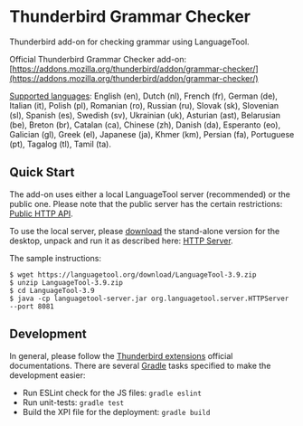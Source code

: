 # Thunderbird Grammar Checker

Thunderbird add-on for checking grammar using LanguageTool.

Official Thunderbird Grammar Checker add-on: [https://addons.mozilla.org/thunderbird/addon/grammar-checker/](https://addons.mozilla.org/thunderbird/addon/grammar-checker/)

[Supported languages](https://www.languagetool.org/languages/): English (en), Dutch (nl), French (fr),
German (de), Italian (it), Polish (pl), Romanian (ro), Russian (ru),
Slovak (sk), Slovenian (sl), Spanish (es), Swedish (sv), Ukrainian (uk), Asturian (ast), Belarusian (be),
Breton (br), Catalan (ca), Chinese (zh), Danish (da), Esperanto (eo), Galician (gl), Greek (el),
Japanese (ja), Khmer (km), Persian (fa), Portuguese (pt), Tagalog (tl), Tamil (ta).

## Quick Start

The add-on uses either a local LanguageTool server (recommended) or the public one.
Please note that the public server has the certain restrictions: [Public HTTP API](http://wiki.languagetool.org/public-http-api).

To use the local server, please [download](https://languagetool.org/) the stand-alone version for the desktop, unpack and run it as described here: [HTTP Server](http://wiki.languagetool.org/http-server).

The sample instructions:

    $ wget https://languagetool.org/download/LanguageTool-3.9.zip
    $ unzip LanguageTool-3.9.zip
    $ cd LanguageTool-3.9
    $ java -cp languagetool-server.jar org.languagetool.server.HTTPServer --port 8081

## Development

In general, please follow the [Thunderbird extensions](https://developer.mozilla.org/en-US/Add-ons/Thunderbird) official documentations. There are several [Gradle](https://gradle.org/) tasks specified to make the development easier:

- Run ESLint check for the JS files: `gradle eslint`
- Run unit-tests: `gradle test`
- Build the XPI file for the deployment: `gradle build`
